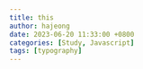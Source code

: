 ```yaml
---
title: this
author: hajeong
date: 2023-06-20 11:33:00 +0800
categories: [Study, Javascript]
tags: [typography]
---
```

